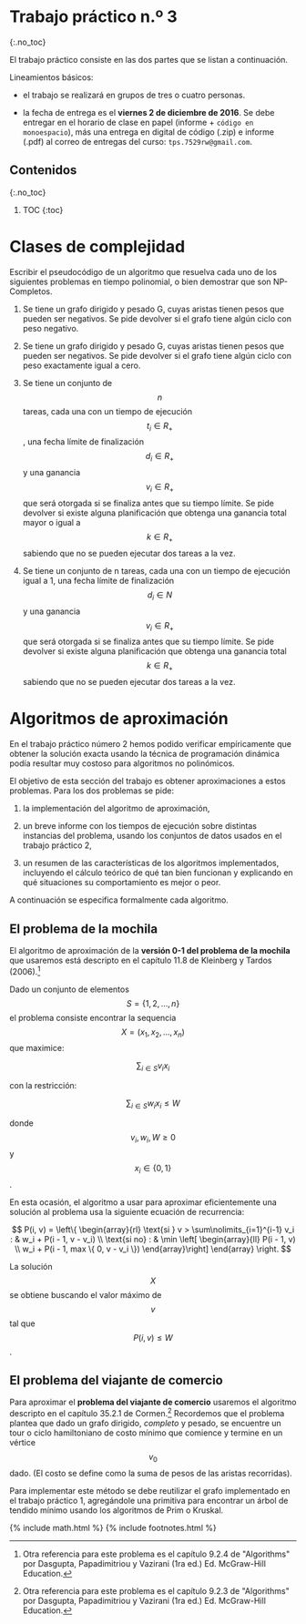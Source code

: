 Trabajo práctico n.º 3
======================
{:.no_toc}

El trabajo práctico consiste en las dos partes que se listan a continuación.

Lineamientos básicos:

  - el trabajo se realizará en grupos de tres o cuatro personas.

  - la fecha de entrega es el **viernes 2 de diciembre de 2016**. Se debe entregar en el horario de clase en papel (informe + `código en monoespacio`), más una entrega en digital de código (.zip) e informe (.pdf) al correo de entregas del curso: `tps.7529rw@gmail.com`.

Contenidos
----------
{:.no_toc}

1. TOC
{:toc}

Clases de complejidad
==============

Escribir el pseudocódigo de un algoritmo que resuelva cada uno de los siguientes problemas en tiempo polinomial, o bien
demostrar que son NP-Completos.

  1. Se tiene un grafo dirigido y pesado G, cuyas aristas tienen pesos que pueden ser negativos. Se pide devolver si el grafo tiene algún ciclo con peso negativo.

  2. Se tiene un grafo dirigido y pesado G, cuyas aristas tienen pesos que pueden ser negativos. Se pide devolver si el grafo tiene algún ciclo con peso exactamente igual a cero.

  3. Se tiene un conjunto de $$n$$ tareas, cada una con un tiempo de ejecución $$t_i \in R_+$$, una fecha límite de finalización $$d_i \in R_+$$ y una ganancia $$v_i \in R_+$$ que será otorgada si se finaliza antes que su tiempo límite. Se pide devolver si existe alguna planificación que obtenga una ganancia total mayor o igual a $$k \in R_+$$ sabiendo que no se pueden ejecutar dos tareas a la vez.

  4. Se tiene un conjunto de n tareas, cada una con un tiempo de ejecución igual a 1, una fecha límite de finalización $$d_i \in N$$ y una ganancia $$v_i \in R_+$$ que será otorgada si se finaliza antes que su tiempo límite. Se pide devolver si existe alguna planificación que obtenga una ganancia total $$k \in R_+$$ sabiendo que no se pueden ejecutar dos tareas a la vez.

Algoritmos de aproximación
=====================

En el trabajo práctico número 2 hemos podido verificar empíricamente que obtener la solución exacta usando la técnica de programación dinámica podía resultar muy costoso para algoritmos no polinómicos.

El objetivo de esta sección del trabajo es obtener aproximaciones a estos problemas. Para los dos problemas se pide:

  1. la implementación del algoritmo de aproximación,

  2. un breve informe con los tiempos de ejecución sobre distintas instancias del problema, usando los conjuntos de datos usados en el trabajo práctico 2,

  3. un resumen de las características de los algoritmos implementados, incluyendo el cálculo teórico de qué tan bien funcionan y explicando en qué situaciones su comportamiento es mejor o peor.

A continuación se especifica formalmente cada algoritmo.


El problema de la mochila
-------------------------

El algoritmo de aproximación de la **versión 0-1 del problema de la mochila** que usaremos está descripto en el capítulo 11.8 de Kleinberg y Tardos (2006).[^1]

[^1]: Otra referencia para este problema es el capítulo 9.2.4 de "Algorithms" por Dasgupta, Papadimitriou y Vazirani (1ra ed.) Ed. McGraw-Hill Education.

Dado un conjunto de elementos $$S = \{1, 2, \ldots, n\}$$ el problema consiste encontrar la sequencia $$X = (x_1, x_2, \ldots, x_n)$$ que maximice:

$$
\sum_{i \in S} v_i x_i
$$

con la restricción:

$$
\sum_{i \in S} w_i x_i \le W
$$

donde $$v_i, w_i, W \ge 0$$ y $$x_i \in \{0, 1\}$$.

En esta ocasión, el algoritmo a usar para aproximar eficientemente una solución al problema usa la siguiente ecuación de recurrencia:

$$
P(i, v) =
\left\{
\begin{array}{rl}
\text{si } v > \sum\nolimits_{i=1}^{i-1} v_i : & w_i + P(i - 1, v - v_i) \\
\text{si no} : &
      \min \left[
        \begin{array}{ll}
         P(i - 1, v) \\
         w_i + P(i - 1, max \{ 0, v - v_i \})
         \end{array}\right]
  \end{array}
\right.
$$

La solución $$X$$ se obtiene buscando el valor máximo de $$v$$ tal que $$P(i, v) \le W$$.


El problema del viajante de comercio
------------------------------------

Para aproximar el **problema del viajante de comercio** usaremos el algoritmo descripto en el capítulo 35.2.1 de Cormen.[^2] Recordemos que el problema plantea que dado un grafo dirigido, _completo_ y pesado, se encuentre un tour o ciclo hamiltoniano de costo mínimo que comience y termine en un vértice $$v_0$$ dado. (El costo se define como la suma de pesos de las aristas recorridas).

Para implementar este método se debe reutilizar el grafo implementado en el trabajo práctico 1, agregándole una primitiva para encontrar un árbol de tendido mínimo usando los algoritmos de Prim o Kruskal.

[^2]: Otra referencia para este problema es el capítulo 9.2.3 de "Algorithms" por Dasgupta, Papadimitriou y Vazirani (1ra ed.) Ed. McGraw-Hill Education.

{% include math.html %}
{% include footnotes.html %}
